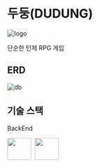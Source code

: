 # 두둥(DUDUNG)
![logo](https://github.com/hyanyul/DuDung/assets/158116933/09f09535-8ce2-436d-895a-b58f3ac671be)

단순한 턴제 RPG 게임

## ERD
![db](https://github.com/hyanyul/DuDung/assets/158116933/9ce0eead-2670-4d4e-aba4-1639a96e7351)

## 기술 스택
<p>BackEnd</p>
<span><img src="https://github.com/hyanyul/DuDung/assets/158116933/1f27cd6f-4fd6-4ee3-876c-1b6d45a37af1" width="55" height="50"/></span>&nbsp;
<span><img src="https://github.com/hyanyul/DuDung/assets/158116933/6087460e-3cd7-4e0e-b0bf-6465d9e59950" width="55" height="50"/></span>&nbsp;